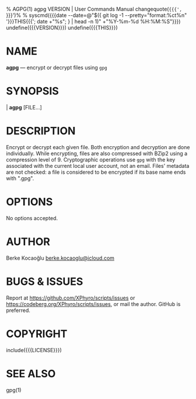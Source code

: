 % AGPG(1) agpg VERSION | User Commands Manual
changequote(`{{{', `}}}')%
% syscmd({{{date --date=@"$({ git log -1 --pretty="format:%ct%n" '}}}THIS{{{'; date +"%s"; } | head -n 1)" +"%Y-%m-%d %H:%M:%S"}}})
undefine({{{VERSION}}})
undefine({{{THIS}}})

# NAME

**agpg** — encrypt or decrypt files using `gpg`

# SYNOPSIS

| **agpg** \[FILE...\]

# DESCRIPTION

Encrypt or decrypt each given file. Both encryption and decryption are done
individually. While encrypting, files are also compressed with BZip2 using a
compression level of 9. Cryptographic operations use `gpg` with the key
associated with the current local user account, not an email. Files' metadata
are not checked: a file is considered to be encrypted if its base name ends
with ".gpg".

# OPTIONS

No options accepted.

# AUTHOR

Berke Kocaoğlu <berke.kocaoglu@icloud.com>

# BUGS & ISSUES

Report at <https://github.com/XPhyro/scripts/issues> or
<https://codeberg.org/XPhyro/scripts/issues>, or mail the author.
GitHub is preferred.

# COPYRIGHT

include({{{LICENSE}}})

# SEE ALSO

gpg(1)
